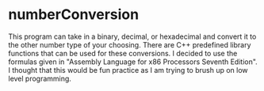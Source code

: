# numberConversion
This program can take in a binary, decimal, or hexadecimal and convert it to the other number type of your choosing. 
There are C++ predefined library functions that can be used for these conversions. 
I decided to use the formulas given in "Assembly Language for x86 Processors Seventh Edition".
I thought that this would be fun practice as I am trying to brush up on low level programming.
